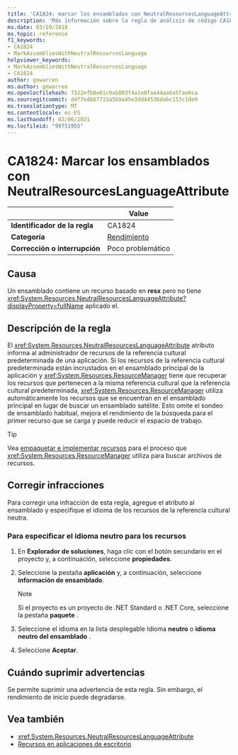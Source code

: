 ```yaml
---
title: 'CA1824: marcar los ensamblados con NeutralResourcesLanguageAttribute (análisis de código)'
description: 'Más información sobre la regla de análisis de código CA1824: marcar los ensamblados con NeutralResourcesLanguageAttribute'
ms.date: 03/29/2018
ms.topic: reference
f1_keywords:
- CA1824
- MarkAssembliesWithNeutralResourcesLanguage
helpviewer_keywords:
- MarkAssembliesWithNeutralResourcesLanguage
- CA1824
author: gewarren
ms.author: gewarren
ms.openlocfilehash: 7322efb8e61c9ab803f4a1e0faa44aa6a5fae0ca
ms.sourcegitcommit: ddf7edb67715a5b9a45e3dd44536dabc153c1de0
ms.translationtype: MT
ms.contentlocale: es-ES
ms.lasthandoff: 02/06/2021
ms.locfileid: "99751955"
---
```

# <a name="ca1824-mark-assemblies-with-neutralresourceslanguageattribute"></a>CA1824: Marcar los ensamblados con NeutralResourcesLanguageAttribute

| | Value |
|-|-|
| **Identificador de la regla** |CA1824|
| **Categoría** |[Rendimiento](performance-warnings.md)|
| **Corrección o interrupción** |Poco problemático|

## <a name="cause"></a>Causa

Un ensamblado contiene un recurso basado en **resx** pero no tiene <xref:System.Resources.NeutralResourcesLanguageAttribute?displayProperty=fullName> aplicado el.

## <a name="rule-description"></a>Descripción de la regla

El <xref:System.Resources.NeutralResourcesLanguageAttribute> atributo informa al administrador de recursos de la referencia cultural predeterminada de una aplicación. Si los recursos de la referencia cultural predeterminada están incrustados en el ensamblado principal de la aplicación y <xref:System.Resources.ResourceManager> tiene que recuperar los recursos que pertenecen a la misma referencia cultural que la referencia cultural predeterminada, <xref:System.Resources.ResourceManager> utiliza automáticamente los recursos que se encuentran en el ensamblado principal en lugar de buscar un ensamblado satélite. Esto omite el sondeo de ensamblado habitual, mejora el rendimiento de la búsqueda para el primer recurso que se carga y puede reducir el espacio de trabajo.

> [!TIP]
> Vea [empaquetar e implementar recursos](../../../framework/resources/packaging-and-deploying-resources-in-desktop-apps.md) para el proceso que <xref:System.Resources.ResourceManager> utiliza para buscar archivos de recursos.

## <a name="fix-violations"></a>Corregir infracciones

Para corregir una infracción de esta regla, agregue el atributo al ensamblado y especifique el idioma de los recursos de la referencia cultural neutra.

### <a name="to-specify-the-neutral-language-for-resources"></a>Para especificar el idioma neutro para los recursos

1. En **Explorador de soluciones**, haga clic con el botón secundario en el proyecto y, a continuación, seleccione **propiedades**.

2. Seleccione la pestaña **aplicación** y, a continuación, seleccione **información de ensamblado**.

   > [!NOTE]
   > Si el proyecto es un proyecto de .NET Standard o .NET Core, seleccione la pestaña **paquete** .

3. Seleccione el idioma en la lista desplegable Idioma **neutro** o **idioma neutro del ensamblado** .

4. Seleccione **Aceptar**.

## <a name="when-to-suppress-warnings"></a>Cuándo suprimir advertencias

Se permite suprimir una advertencia de esta regla. Sin embargo, el rendimiento de inicio puede degradarse.

## <a name="see-also"></a>Vea también

- <xref:System.Resources.NeutralResourcesLanguageAttribute>
- [Recursos en aplicaciones de escritorio](../../../framework/resources/index.md)
